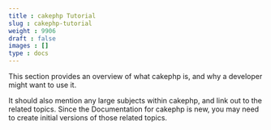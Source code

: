 ```yaml
---
title : cakephp Tutorial
slug : cakephp-tutorial
weight : 9906
draft : false
images : []
type : docs
---
```


This section provides an overview of what cakephp is, and why a developer might want to use it.

It should also mention any large subjects within cakephp, and link out to the related topics.  Since the Documentation for cakephp is new, you may need to create initial versions of those related topics.

